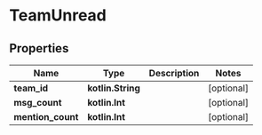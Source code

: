 
# TeamUnread

## Properties
Name | Type | Description | Notes
------------ | ------------- | ------------- | -------------
**team_id** | **kotlin.String** |  |  [optional]
**msg_count** | **kotlin.Int** |  |  [optional]
**mention_count** | **kotlin.Int** |  |  [optional]



